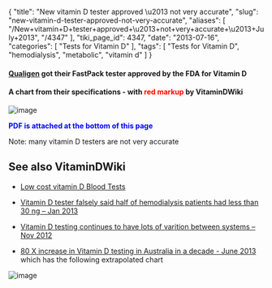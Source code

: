 {
    "title": "New vitamin D tester approved \u2013 not very accurate",
    "slug": "new-vitamin-d-tester-approved-not-very-accurate",
    "aliases": [
        "/New+vitamin+D+tester+approved+\u2013+not+very+accurate+\u2013+July+2013",
        "/4347"
    ],
    "tiki_page_id": 4347,
    "date": "2013-07-16",
    "categories": [
        "Tests for Vitamin D"
    ],
    "tags": [
        "Tests for Vitamin D",
        "hemodialysis",
        "metabolic",
        "vitamin d"
    ]
}


#### [Qualigen](http://www.qualigeninc.com/products.html#%20) got their FastPack tester approved by the FDA for Vitamin D

#### A chart from their specifications - with **<span style="color:#F00;">red markup</span>**  by VitaminDWiki

<img src="https://d1bk1kqxc0sym.cloudfront.net/attachments/gif/fastpack.gif" alt="image">

 **<span style="color:#00F;">PDF is attached at the bottom of this page</span>** 

Note: many vitamin D testers are not very accurate

## See also VitaminDWiki

* [Low cost vitamin D Blood Tests](/posts/low-cost-vitamin-d-blood-tests)

* [Vitamin D tester falsely said half of hemodialysis patients had less than 30 ng – Jan 2013](/posts/vitamin-d-tester-falsely-said-half-of-hemodialysis-patients-had-less-than-30-ng)

* [Vitamin D testing continues to have lots of varition between systems – Nov 2012](/posts/vitamin-d-testing-continues-to-have-lots-of-varition-between-systems)

* [80 X increase in Vitamin D testing in Australia in a decade - June 2013](/posts/80-x-increase-in-vitamin-d-testing-in-australia-in-a-decade) which has the following extrapolated chart

<img src="/attachments/d3.mock.jpg" alt="image">